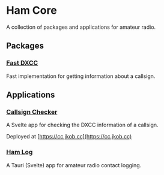 # Ham Core

A collection of packages and applications for amateur radio.

## Packages

### [Fast DXCC](packages/fast-dxcc)

Fast implementation for getting information about a callsign.

## Applications

### [Callsign Checker](apps/call-tester)

A Svelte app for checking the DXCC information of a callsign.

Deployed at [https://cc.jkob.cc](https://cc.jkob.cc)

### [Ham Log](apps/ham-log)

A Tauri (Svelte) app for amateur radio contact logging.
